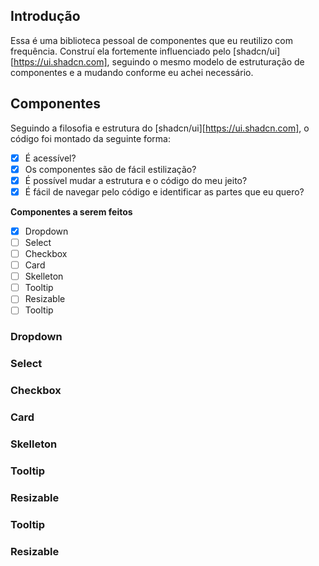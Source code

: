 ## Introdução
Essa é uma biblioteca pessoal de componentes que eu reutilizo com frequência. Construí ela fortemente influenciado pelo [shadcn/ui][https://ui.shadcn.com], seguindo o mesmo modelo de estruturação de componentes e a mudando conforme eu achei necessário. 



## Componentes
Seguindo a filosofia e estrutura do [shadcn/ui][https://ui.shadcn.com], o código foi montado da seguinte forma: 
- [x] É acessível?
- [x] Os componentes são de fácil estilização? 
- [x] É possível mudar a estrutura e o código do meu jeito? 
- [x] É fácil de navegar pelo código e identificar as partes que eu quero?

**Componentes a serem feitos**
-[x] Dropdown
- [ ] Select
- [ ] Checkbox
- [ ] Card
- [ ] Skelleton
- [ ] Tooltip
- [ ] Resizable
- [ ] Tooltip

### Dropdown 

### Select

### Checkbox 

### Card

### Skelleton

### Tooltip

### Resizable 


### Tooltip

### Resizable 


